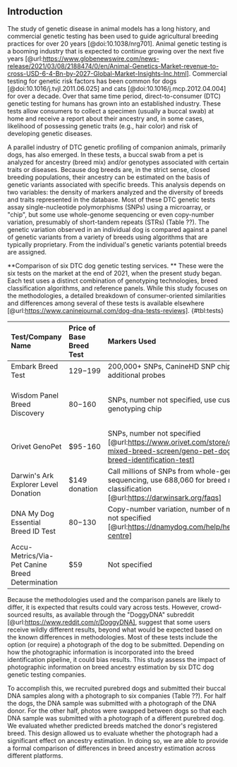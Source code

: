 ## Introduction

The study of genetic disease in animal models has a long history, and commercial genetic testing has been used to guide agricultural breeding practices for over 20 years [@doi:10.1038/nrg701].
Animal genetic testing is a booming industry that is expected to continue growing over the next five years [@url:https://www.globenewswire.com/news-release/2021/03/08/2188474/0/en/Animal-Genetics-Market-revenue-to-cross-USD-6-4-Bn-by-2027-Global-Market-Insights-Inc.html].
Commercial testing for genetic risk factors has been common for dogs [@doi:10.1016/j.tvjl.2011.06.025] and cats [@doi:10.1016/j.mcp.2012.04.004] for over a decade.
Over that same time period, direct-to-consumer (DTC) genetic testing for humans has grown into an established industry.
These tests allow consumers to collect a specimen (usually a buccal swab) at home and receive a report about their ancestry and, in some cases, likelihood of possessing genetic traits (e.g., hair color) and risk of developing genetic diseases.

A parallel industry of DTC genetic profiling of companion animals, primarily dogs, has also emerged.
In these tests, a buccal swab from a pet is analyzed for ancestry (breed mix) and/or genotypes associated with certain traits or diseases.
Because dog breeds are, in the strict sense, closed breeding populations, their ancestry can be estimated on the basis of genetic variants associated with specific breeds.
This analysis depends on two variables: the density of markers analyzed and the diversity of breeds and traits represented in the database.
Most of these DTC genetic tests assay single-nucleotide polymorphisms (SNPs) using a microarray, or "chip", but some use whole-genome sequencing or even copy-number variation, presumably of short-tandem repeats (STRs) (Table ??).
The genetic variation observed in an individual dog is compared against a panel of genetic variants from a variety of breeds using algorithms that are typically proprietary.
From the individual's genetic variants potential breeds are assigned.

**Comparison of six DTC dog genetic testing services.
** These were the six tests on the market at the end of 2021, when the present study began.
Each test uses a distinct combination of genotyping technologies, breed classification algorithms, and reference panels.
While this study focuses on the methodologies, a detailed breakdown of consumer-oriented similarities and differences among several of these tests is available elsewhere [@url:https://www.caninejournal.com/dog-dna-tests-reviews].
{#tbl:tests}

| Test/Company Name                               | Price of Base Breed Test   | Markers Used                                                                                                                    | Reference Panel                                                                                                           | Ancestry Assignment Algorithm             |
|:------------------------------------------------|:---------------------------|:--------------------------------------------------------------------------------------------------------------------------------|:--------------------------------------------------------------------------------------------------------------------------|:------------------------------------------|
| Embark Breed Test                               | $129-$199                  | 200,000+ SNPs, CanineHD SNP chip with additional probes                                                                         | 350+ breeds                                                                                                               | Not specified                             |
| Wisdom Panel Breed Discovery                    | $80-$160                   | SNPs, number not specified, use custom genotyping chip                                                                          | 350+ breeds, 21,000+ samples [@url:https://www.wisdompanel.com/en-us/our-science; @url:https://www.wisdompanel.com/en-us] | BCSYS                                     |
| Orivet GenoPet                                  | $95-160                    | SNPs, number not specified [@url:https://www.orivet.com/store/canine-mixed-breed-screen/geno-pet-dog-breed-identification-test] | 320+ breeds [@url:https://www.orivet.com/store/breed-list]                                                                | Not specified                             |
| Darwin's Ark Explorer Level Donation            | $149 donation              | Call millions of SNPs from whole-genome sequencing, use 688,060 for breed mix classification [@url:https://darwinsark.org/faqs] | 101 breeds                                                                                                                | SupportMix [@doi:10.1186/1471-2156-13-49] |
| DNA My Dog Essential Breed ID Test              | $80-$130                   | Copy-number variation, number of markers not specified [@url:https://dnamydog.com/help/help-centre]                             | 350+ breeds                                                                                                               | Not specified                             |
| Accu-Metrics/Via-Pet Canine Breed Determination | $59                        | Not specified                                                                                                                   | 340 breeds [@url:https://www.via-pet.com/canine-testing/p/dog-breed-identification]                                       | Not specified                             |

Because the methodologies used and the comparison panels are likely to differ, it is expected that results could vary across tests.
However, crowd-sourced results, as available through the "DoggyDNA" subreddit [@url:https://www.reddit.com/r/DoggyDNA], suggest that some users receive wildly different results, beyond what would be expected based on the known differences in methodologies.
Most of these tests include the option (or require) a photograph of the dog to be submitted.
Depending on how the photographic information is incorporated into the breed identification pipeline, it could bias results.
This study assess the impact of photographic information on breed ancestry estimation by six DTC dog genetic testing companies.

To accomplish this, we recruited purebred dogs and submitted their buccal DNA samples along with a photograph to six companies (Table ??).
For half the dogs, the DNA sample was submitted with a photograph of the DNA donor.
For the other half, photos were swapped between dogs so that each DNA sample was submitted with a photograph of a different purebred dog.
We evaluated whether predicted breeds matched the donor's registered breed.
This design allowed us to evaluate whether the photograph had a significant effect on ancestry estimation.
In doing so, we are able to provide a formal comparison of differences in breed ancestry estimation across different platforms.

